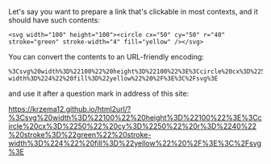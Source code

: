 Let's say you want to prepare a link that's clickable in most contexts, and it should have such contents:

```
<svg width="100" height="100"><circle cx="50" cy="50" r="40" stroke="green" stroke-width="4" fill="yellow" /></svg>
```

You can convert the contents to an URL-friendly encoding:

```
%3Csvg%20width%3D%22100%22%20height%3D%22100%22%3E%3Ccircle%20cx%3D%2250%22%20cy%3D%2250%22%20r%3D%2240%22%20stroke%3D%22green%22%20stroke-width%3D%224%22%20fill%3D%22yellow%22%20%2F%3E%3C%2Fsvg%3E
```

and use it after a question mark in address of this site:

https://krzema12.github.io/html2url/?%3Csvg%20width%3D%22100%22%20height%3D%22100%22%3E%3Ccircle%20cx%3D%2250%22%20cy%3D%2250%22%20r%3D%2240%22%20stroke%3D%22green%22%20stroke-width%3D%224%22%20fill%3D%22yellow%22%20%2F%3E%3C%2Fsvg%3E

